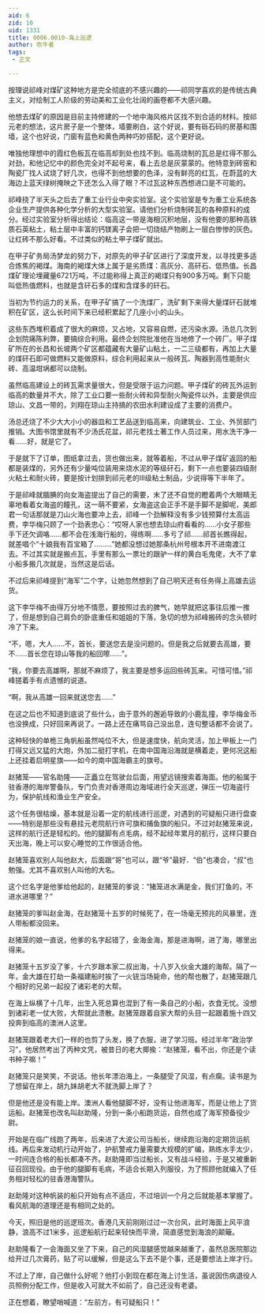 ```yaml
---
aid: 6
zid: 10
uid: 1331
title: 0006.0010-海上巡逻
author: 吹牛者
tags: 
 - 正文

---
```




  按理说祁峰对煤矿这种地方是完全彻底的不感兴趣的——祁同学喜欢的是传统古典主义，对绘制工人阶级的劳动美和工业化壮阔的画卷都不大感兴趣。

  他想去煤矿的原因是目前主持修建的一个地中海风格片区找不到合适的材料。按祁元老的想法，这片房子是一个整体，墙要刷白，这个好说，要有砾石码的房基和围墙，这个也好说，门窗有蓝色和黄色两种巧妙搭配，这个更好说。

  唯独他理想中的霞红色板瓦在临高却到处也找不到。临高烧制的瓦总是红得不那么对劲，和他记忆中的颜色完全对不起号来，看上去总是灰蒙蒙的。他特意到砖窑和陶瓷厂找人试烧了好几次，也得不到他想要的色泽，没有鲜亮的红瓦，在蔚蓝的大海边上蓝天绿树掩映之下还怎么入得了眼？不过瓦这种东西想进口是不可能的。

  祁峰挠了半天头之后去了重工业行业中央实验室。这个实验室是专为重工业系统各企业生产提供各种化学分析的大型实验室。请他们分析烧制砖瓦的各种原料的成分。经过实验室分析得出结论：临高这一带是海相沉积地层，没有他要的那种高铁质石英粘土，粘土层中丰富的钙镁离子会把一切烧结产物刷上一层白惨惨的灰色。让红砖不那么好看。不过类似的粘土甲子煤矿就出。

  在甲子矿务局汤梦龙的努力下，对原先的甲子矿区进行了深度开发，以寻找更多适合炼焦的褐煤。海南的褐煤大体上属于是劣质煤：高灰分、高矸石、低热值。长昌煤矿理论埋藏量6721万吨，不过能称得上真正的褐煤只有900多万吨。剩下只能叫低热值燃料，也就是含矸石多的煤和含煤多的矸石。

  当初为节约运力的关系，在甲子矿搞了一个洗煤厂，洗矿剩下来得大量煤矸石就堆积在矿区，这么长时间下来已经积累起了几座小小的山头。

  这些东西堆积着成了很大的麻烦，又占地，又容易自燃，还污染水源。汤总几次到企划院痛陈利弊，要搞综合利用。最终企划院批准他在当地修了一个砖厂。甲子煤矿所在的长昌和长坡两个矿区都蕴藏有大量矿山粘土，一二三级都有，再加上大量的煤矸石即可做燃料又能做原料，综合利用起来从一般砖瓦、陶器到高性能耐火砖、高温坩埚都可以烧制。

  虽然临高建设上的砖瓦需求量很大，但是受限于运力问题。甲子煤矿的砖瓦外运到临高的数量并不大，除了工业口要一些耐火砖和异型耐火陶瓷件以外，主要是供应琼山、文昌一带的，刘翔在琼山主持搞的农田水利建设成了主要的消费户。

  汤总还烧了不少大大小小的器皿和工艺品送到临高来，向建筑业、工业、外贸部门推销。大图书馆里就有不少汤氏花盆，祁元老找土著工作人员过来，用水洗干净一看……好，就是它了。

  于是就下了订单，图纸拿过去，货也做出来，就等着船，不过从甲子煤矿返回的船都是装煤的，另外还有少量吨位装用来烧水泥的等级矸石，剩下一点也要装四级耐火粘土和耐火砖，要是按计划排到祁元老的III级粘土制品，少说得等下半年了。

  于是祁峰就腼腆的向女海盗提出了自己的需要，末了还不自觉的瞪着两个大眼睛无辜地看着女海盗的瞳孔，这一萌不要紧，女海盗这会正手不是手脚不是脚呢，美郎君一句话那就是刀山火海也要冲上去，祁峰一个劲解释没有多少钱预算付太高运费，李华梅只顾了一个劲表忠心：“哎呀人家也想去琼山府看看的……小女子那些手下还欠调咯……都不会在浅海行船的，得练啊……多亏了祁……祁首长瞧得起，就差唱个“十娘我有百宝箱了………”她都没想过她那条杭州号根本开不进南渡江去。不过其实就是搬点瓦，手里有那么一票壮的跟驴一样的黄白毛鬼佬，大不了拿小船多搬几次就是，当然这是后话。

  不过后来祁峰提到“海军”二个字，让她忽然想到了自己明天还有任务得上高雄去运货。

  这下李华梅不由得万分地不情愿，要按照过去的脾气，她早就把这事往后推一推了，但是想到自己肩负的卧底重任和姐姐的下落，急切的想为祁峰搬砖的念头顿时冷了下来。

  “不，嗯，大人……不，首长，要送您去是没问题的。但是我之后就要去高雄，要不……首长您在琼山等我的船回嚓……”。

  “我，你要去高雄啊，那就不麻烦了，我主要是想多运回些砖瓦来。可惜可惜。”祁峰搓着手有点遗憾的说道。

  “啊，我从高雄一回来就送您去……”

  在这之后也不知道到底说了些什么，由于意外的邂逅导致的小鹿乱撞，李华梅金币也没换成，只好回来再说了。一路上还在痛骂自己没出息，连句整话都不会说了。

  这种轻快的单桅三角帆船虽然吨位不大，但是速度快，航向灵活，加上甲板上一门打得又远又猛的大炮，外加二挺打字机，在南中国海沿海就是横着走，更何况这船上还挂着启明星旗——如今的南中国海霸主的旗号。

  赵猪笼——官名助隆——正矗立在驾驶台后面，用望远镜搜索着海面。他的船属于驻香港的海岸警备队，专门负责对香港周边海域进行全天巡逻，弹压一切海盗行为，保护航线和渔业生产安全。

  这个任务很枯燥，基本就是沿着一定的航线进行巡逻，对遇到的可疑船只进行盘查——特别是那些没有悬挂元老院航行许可旗和捕鱼旗的船只。不过对赵猪笼来说，这样的航行还是轻松的。他的腿脚有点毛病，经不起经年累月的航行，这样只要白天出海，晚上可以安心睡觉的工作很适合他。

  赵猪笼喜欢别人叫他赵大，后面跟“哥”也可以，跟“爷”最好．“伯”也凑合，“叔”也勉强。尤其不喜欢别人叫他的大名。

  这个烂名字是他爹给他起的，赵猪笼的爹说：“猪笼进水满是金，我们打鱼的，不进水进哪里？”

  赵猪笼的爹叫赵金海，在赵猪笼十五岁的时候死了，在一场毫无预兆的风暴里，连人带船都没回来。

  赵猪笼的娘一直说，他爹的名字起错了，金海金海，那是进海啊，进了海，哪里出得来。

  赵猪笼十五岁没了爹，十六岁跟本家二叔出海，十八岁入伙金大雄的海帮。隔了一年，金大雄在打劫一条福建船时挨了一火铳当场毙命，他的帮也散了，赵猪笼跟几个相好的兄弟一起投了诸彩老的大帮。

  在海上纵横了十几年，出生入死总算也混到了有一条自己的小船，衣食无忧。没想到诸彩老一仗大败，大帮就此溃散。赵猪笼跟着自家大帮的头目一起跟着施十四又投奔到临高的澳洲人这里。

  赵猪笼跟着老大们一样的也剪了头发，换了衣服，进了学习班。经过半年“政治学习”，他居然考出了丙种文凭，被昔日的老大揶揄：“赵猪笼，看不出，你还是个读书种子嘛！”

  赵猪笼只是笑笑，不说话。他长年漂泊海上，一条腿受了风湿，有点瘸。读书是为了想留在岸上，胡九妹胡老大不就洗脚上岸了？

  但是他还是没有能上岸。澳洲人看他腿脚不好，没有让他进海军，而是让他上了货运船。赵猪笼也改名叫赵助隆，分到一条小船跑货运，自然也成了海军预备役少尉。

  开始是在临广线跑了两年，后来进了大波公司当船长，继续跑沿海的定期货运航线。再后来发动机行动开始了，护航警戒力量需要大规模的扩编，熟练水手太少，一时间连合格的船长都凑不齐。赵助隆即当过船长，又有战斗经验，于是又被重新征召回现役。由于他的腿脚有毛病，不适合长期入列服役，为了照顾他就编入了任务相对轻松的驻香港海警队。

  赵助隆对这种帆装的船只开始有点不适应，不过培训一个月之后就能基本掌握了。看风航海的道理还是有相同之处的。

  今天，照旧是他的巡逻班次。香港几天前刚刚过过一次台风，此时海面上风平浪静，浪高不过1米多，巡逻船航行起来轻快而平滑，简直感觉到海浪的颠簸。

  赵助隆看了一会海面又坐了下来，自己的风湿腿感觉越来越重了，虽然总医院那边给开过几次膏药，贴了可以缓解，但是这么下去不是个事，还是要想法上岸才行。

  不过上了岸，自己做什么好呢？他打小到现在都在海上讨生活，虽说因伤病退役人员照例分配工作，但是收入可就大不如前了，自己还没有老婆。

  正在想着，瞭望哨喊道：“左前方，有可疑船只！”


